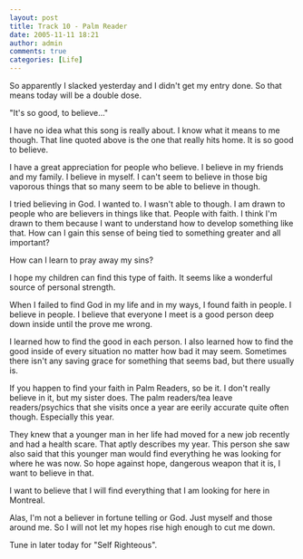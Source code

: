 ```yaml
---
layout: post
title: Track 10 - Palm Reader
date: 2005-11-11 18:21
author: admin
comments: true
categories: [Life]
---
```

So apparently I slacked yesterday and I didn&apos;t get my entry done.  So that means today will be a double dose.

"It&apos;s so good, to believe..."

I have no idea what this song is really about.  I know what it means to me though.  That line quoted above is the one that really hits home.  It is so good to believe.

I have a great appreciation for people who believe.  I believe in my friends and my family.  I believe in myself.  I can&apos;t seem to believe in those big vaporous things that so many seem to be able to believe in though.

I tried believing in God.  I wanted to.  I wasn&apos;t able to though.  I am drawn to people who are believers in things like that.  People with faith.  I think I&apos;m drawn to them because I want to understand how to develop something like that.  How can I gain this sense of being tied to something greater and all important?

How can I learn to pray away my sins?

I hope my children can find this type of faith.  It seems like a wonderful source of personal strength.

When I failed to find God in my life and in my ways, I found faith in people.  I believe in people.  I believe that everyone I meet is a good person deep down inside until the prove me wrong.

I learned how to find the good in each person.  I also learned how to find the good inside of every situation no matter how bad it may seem.  Sometimes there isn&apos;t any saving grace for something that seems bad, but there usually is.

If you happen to find your faith in Palm Readers, so be it.  I don&apos;t really believe in it, but my sister does.  The palm readers/tea leave readers/psychics that she visits once a year are eerily accurate quite often though.  Especially this year.

They knew that a younger man in her life had moved for a new job recently and had a health scare.  That aptly describes my year.  This person she saw also said that this younger man would find everything he was looking for where he was now.  So hope against hope, dangerous weapon that it is, I want to believe in that.

I want to believe that I will find everything that I am looking for here in Montreal.

Alas, I&apos;m not a believer in fortune telling or God.  Just myself and those around me.  So I will not let my hopes rise high enough to cut me down.

Tune in later today for "Self Righteous".
